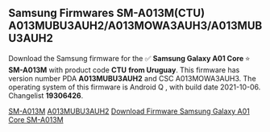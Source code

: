 <h2>Samsung Firmwares SM-A013M(CTU) A013MUBU3AUH2/A013MOWA3AUH3/A013MUBU3AUH2</h2>
Download the Samsung firmware for the ✅ <strong>Samsung Galaxy A01 Core </strong> ⭐ <strong>SM-A013M</strong> with product code <strong>CTU</strong> <strong> from Uruguay</strong>. This firmware has version number PDA <strong>A013MUBU3AUH2</strong> and CSC A013MOWA3AUH3. The operating system of this firmware is Android Q , with build date 2021-10-06. Changelist <strong>19306426</strong>.


[SM-A013M](https://samfirm.shop/samsung/model/SM-A013M)
[A013MUBU3AUH2](https://samfirm.shop/samsung/pda/A013MUBU3AUH2)
[Download Firmware Samsung Galaxy A01 Core SM-A013M](https://samfirm.shop/samsung/firmware/463605)
